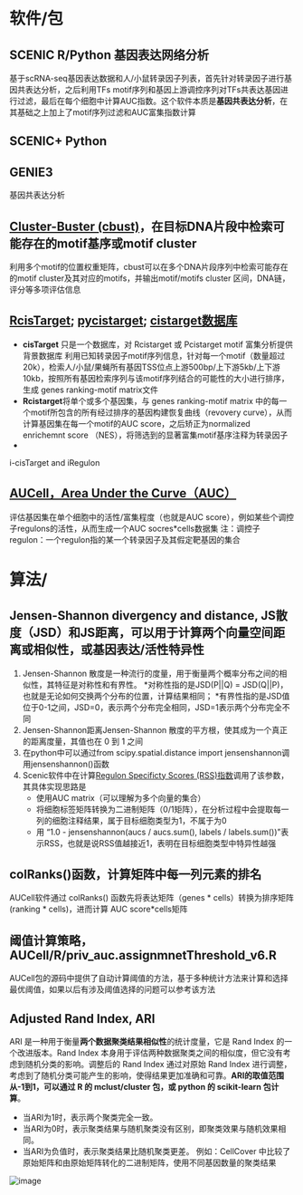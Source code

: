 # 软件/包
## SCENIC R/Python 基因表达网络分析
基于scRNA-seq基因表达数据和人/小鼠转录因子列表，首先针对转录因子进行基因共表达分析，之后利用TFs motif序列和基因上游调控序列对TFs共表达基因进行过滤，最后在每个细胞中计算AUC指数。这个软件本质是**基因共表达分析**，在其基础之上加上了motif序列过滤和AUC富集指数计算

## SCENIC+ Python

## GENIE3 
基因共表达分析


## [Cluster-Buster (cbust)](https://bu.wenglab.org/cluster-buster/index.html)，在目标DNA片段中检索可能存在的motif基序或motif cluster
利用多个motif的位置权重矩阵，cbust可以在多个DNA片段序列中检索可能存在的motif cluster及其对应的motifs，并输出motif/motifs cluster 区间，DNA链，评分等多项评估信息


## [RcisTarget](https://bioconductor.riken.jp/packages/3.9/bioc/vignettes/RcisTarget/inst/doc/RcisTarget.html); [pycistarget](https://pycistarget.readthedocs.io/en/latest/tools.html#); [cistarget数据库](https://resources.aertslab.org/cistarget/)
* **cisTarget** 只是一个数据库，对 Rcistarget 或 Pcistarget motif 富集分析提供背景数据库
  利用已知转录因子motif序列信息，针对每一个motif（数量超过20k），检索人/小鼠/果蝇所有基因TSS位点上游500bp/上下游5kb/上下游10kb，按照所有基因检索序列与该motif序列结合的可能性的大小进行排序，生成 genes ranking-motif matrix文件
* **Rcistarget**将单个或多个基因集，与 genes ranking-motif matrix 中的每一个motif所包含的所有经过排序的基因构建恢复曲线（revovery curve），从而计算基因集在每一个motif的AUC score，之后矫正为normalized enrichemnt score （NES），将筛选到的显著富集motif基序注释为转录因子
* 






 i-cisTarget and iRegulon

## [AUCell，Area Under the Curve（AUC）](https://www.bioconductor.org/packages/release/bioc/vignettes/AUCell/inst/doc/AUCell.html) 
评估基因集在单个细胞中的活性/富集程度（也就是AUC score），例如某些个调控子regulons的活性，从而生成一个AUC socres*cells数据集
注：调控子regulon：一个regulon指的某一个转录因子及其假定靶基因的集合







# 算法/
## Jensen-Shannon divergency and distance, JS散度（JSD）和JS距离，可以用于计算两个向量空间距离或相似性，或基因表达/活性特异性    
1. Jensen-Shannon 散度是一种流行的度量，用于衡量两个概率分布之间的相似性，其特征是对称性和有界性。
   *对称性指的是JSD(P||Q) = JSD(Q||P)，也就是无论如何交换两个分布的位置，计算结果相同；
   *有界性指的是JSD值位于0-1之间，JSD=0，表示两个分布完全相同，JSD=1表示两个分布完全不同
2. Jensen-Shannon距离Jensen-Shannon 散度的平方根，使其成为一个真正的距离度量，其值也在 0 到 1 之间
3. 在python中可以通过from scipy.spatial.distance import jensenshannon调用jensenshannon()函数
4. Scenic软件中在计算[Regulon Specificty Scores (RSS)指数](https://github.com/aertslab/pySCENIC/blob/master/src/pyscenic/rss.py)调用了该参数，其具体实现思路是
   * 使用AUC matrix（可以理解为多个向量的集合）
   * 将细胞标签矩阵转换为二进制矩阵（0/1矩阵），在分析过程中会提取每一列的细胞注释结果，属于目标细胞类型为1，不属于为0 
   * 用 “1.0 - jensenshannon(aucs / aucs.sum(), labels / labels.sum())”表示RSS，也就是说RSS值越接近1，表明在目标细胞类型中特异性越强


## colRanks()函数，计算矩阵中每一列元素的排名
AUCell软件通过 colRanks() 函数先将表达矩阵（genes * cells）转换为排序矩阵(ranking * cells)，进而计算 AUC score*cells矩阵


## 阈值计算策略，AUCell/R/priv_auc.assignmnetThreshold_v6.R
AUCell包的源码中提供了自动计算阈值的方法，基于多种统计方法来计算和选择最优阈值，如果以后有涉及阈值选择的问题可以参考该方法


## Adjusted Rand Index, ARI
ARI 是一种用于衡量**两个数据聚类结果相似性**的统计度量，它是 Rand Index 的一个改进版本。Rand Index 本身用于评估两种数据聚类之间的相似度，但它没有考虑到随机分类的影响。调整后的 Rand Index 通过对原始 Rand Index 进行调整，考虑到了随机分类可能产生的影响，使得结果更加准确和可靠。**ARI的取值范围从-1到1，可以通过 R 的 mclust/cluster 包，或 python 的 scikit-learn 包计算**。
* 当ARI为1时，表示两个聚类完全一致。
* 当ARI为0时，表示聚类结果与随机聚类没有区别，即聚类效果与随机效果相同。
* 当ARI为负值时，表示聚类结果比随机聚类更差。
例如：CellCover 中比较了原始矩阵和由原始矩阵转化的二进制矩阵，使用不同基因数量的聚类结果

![image](https://github.com/JGangHan/software_information/assets/75400599/d16d7cb1-d830-4afc-9dae-298442247086)







